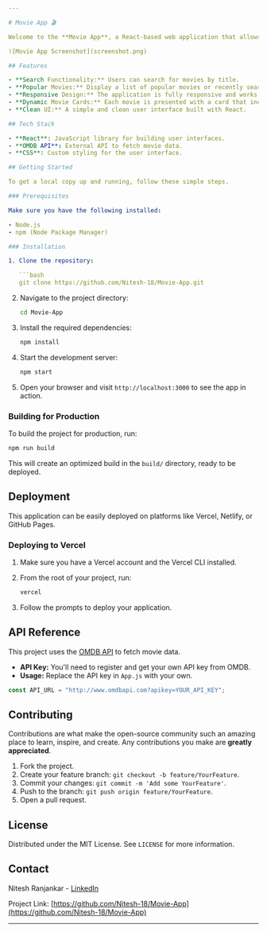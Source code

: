 ```yaml
---

# Movie App 🎬

Welcome to the **Movie App**, a React-based web application that allows users to search and explore their favorite movies. This project leverages the OMDB API to fetch movie data and present it in a clean, user-friendly interface.

![Movie App Screenshot](screenshot.png)

## Features

- **Search Functionality:** Users can search for movies by title.
- **Popular Movies:** Display a list of popular movies or recently searched movies on page load.
- **Responsive Design:** The application is fully responsive and works across all devices.
- **Dynamic Movie Cards:** Each movie is presented with a card that includes its title, release year, type, and poster image.
- **Clean UI:** A simple and clean user interface built with React.

## Tech Stack

- **React**: JavaScript library for building user interfaces.
- **OMDB API**: External API to fetch movie data.
- **CSS**: Custom styling for the user interface.

## Getting Started

To get a local copy up and running, follow these simple steps.

### Prerequisites

Make sure you have the following installed:

- Node.js
- npm (Node Package Manager)

### Installation

1. Clone the repository:

   ```bash
   git clone https://github.com/Nitesh-18/Movie-App.git
   ```

2. Navigate to the project directory:

   ```bash
   cd Movie-App
   ```

3. Install the required dependencies:

   ```bash
   npm install
   ```

4. Start the development server:

   ```bash
   npm start
   ```

5. Open your browser and visit `http://localhost:3000` to see the app in action.

### Building for Production

To build the project for production, run:

```bash
npm run build
```

This will create an optimized build in the `build/` directory, ready to be deployed.

## Deployment

This application can be easily deployed on platforms like Vercel, Netlify, or GitHub Pages.

### Deploying to Vercel

1. Make sure you have a Vercel account and the Vercel CLI installed.
2. From the root of your project, run:

   ```bash
   vercel
   ```

3. Follow the prompts to deploy your application.

## API Reference

This project uses the [OMDB API](http://www.omdbapi.com/) to fetch movie data.

- **API Key:** You'll need to register and get your own API key from OMDB.
- **Usage:** Replace the API key in `App.js` with your own.

```javascript
const API_URL = "http://www.omdbapi.com?apikey=YOUR_API_KEY";
```

## Contributing

Contributions are what make the open-source community such an amazing place to learn, inspire, and create. Any contributions you make are **greatly appreciated**.

1. Fork the project.
2. Create your feature branch: `git checkout -b feature/YourFeature`.
3. Commit your changes: `git commit -m 'Add some YourFeature'`.
4. Push to the branch: `git push origin feature/YourFeature`.
5. Open a pull request.

## License

Distributed under the MIT License. See `LICENSE` for more information.

## Contact

Nitesh Ranjankar - [LinkedIn](https://www.linkedin.com/in/nitesh-r-a15518243/)

Project Link: [https://github.com/Nitesh-18/Movie-App](https://github.com/Nitesh-18/Movie-App)

---
```

